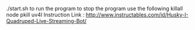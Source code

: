 ./start.sh to run the program
to stop the program use the following
killall node
pkill uv4l
Instruction Link : http://www.instructables.com/id/Husky-I-Quadruped-Live-Streaming-Bot/
